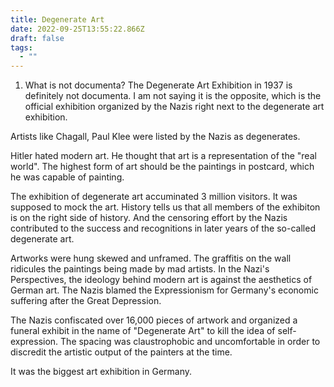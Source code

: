 ```yaml
---
title: Degenerate Art
date: 2022-09-25T13:55:22.866Z
draft: false
tags:
  - ""
---
```

1. What is not documenta?
The Degenerate Art Exhibition in 1937 is definitely not documenta. I am not saying it is the opposite, which is the official exhibition organized by the Nazis right next to the degenerate art exhibition.

Artists like Chagall, Paul Klee were listed by the Nazis as degenerates.

Hitler hated modern art. He thought that art is a representation of the "real world". The highest form of art should be the paintings in postcard, which he was capable of painting.

The exhibition of degenerate art accuminated 3 million visitors. It was supposed to mock the art. History tells us that all members of the exhibiton is on the right side of history.  And the censoring effort by the Nazis contributed to the success and recognitions in later years of the so-called degenerate art.  

Artworks were hung skewed and unframed.  The graffitis on the wall ridicules the paintings being made by mad artists.  In the Nazi's Perspectives, the ideology behind modern art is against the aesthetics of German art. The Nazis blamed the Expressionism for Germany's economic suffering after the Great Depression.

The Nazis confiscated over 16,000 pieces of artwork and organized a funeral exhibit in the name of "Degenerate Art" to kill the idea of self-expression.  The spacing was claustrophobic and uncomfortable in order to discredit the artistic output of the painters at the time.

It was the biggest art exhibition in Germany. 


